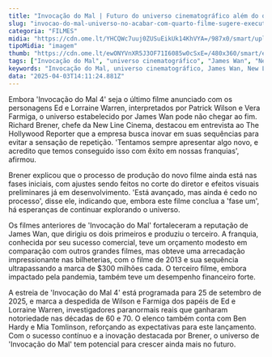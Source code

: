 ```yaml
---
title: "Invocação do Mal | Futuro do universo cinematográfico além do quarto filme é promissor, afirma executivo"
slug: "invocao-do-mal-universo-no-acabar-com-quarto-filme-sugere-executivo"
categoria: "FILMES"
midia: "https://cdn.ome.lt/YHCQWc7uuj0ZUSuEikUk14KhVYA=/987x0/smart/uploads/conteudo/fotos/OMELETE_CAPA_-_2025-04-03T102937.356.png"
tipoMidia: "imagem"
thumb: "https://cdn.ome.lt/ewONYVnXR5J3OF71I6085w0cSxE=/480x360/smart/extras/conteudos/omelete_THUMB_-_2025-04-03T102918.602.png"
tags: ["Invocação do Mal", "universo cinematográfico", "James Wan", "New Line Cinema", "filmes de terror", "sequências de filmes", "bilheteria", "investigadores paranormais"]
keywords: "Invocação do Mal, universo cinematográfico, James Wan, New Line Cinema, filmes de terror, sequências de filmes, bilheteria, investigadores paranormais"
data: "2025-04-03T14:11:24.881Z"
---
```


Embora 'Invocação do Mal 4' seja o último filme anunciado com os personagens Ed e Lorraine Warren, interpretados por Patrick Wilson e Vera Farmiga, o universo estabelecido por James Wan pode não chegar ao fim. Richard Brener, chefe da New Line Cinema, destacou em entrevista ao The Hollywood Reporter que a empresa busca inovar em suas sequências para evitar a sensação de repetição. 'Tentamos sempre apresentar algo novo, e acredito que temos conseguido isso com êxito em nossas franquias', afirmou.

Brener explicou que o processo de produção do novo filme ainda está nas fases iniciais, com ajustes sendo feitos no corte do diretor e efeitos visuais preliminares já em desenvolvimento. 'Está avançado, mas ainda é cedo no processo', disse ele, indicando que, embora este filme conclua a 'fase um', há esperanças de continuar explorando o universo.

Os filmes anteriores de 'Invocação do Mal' fortaleceram a reputação de James Wan, que dirigiu os dois primeiros e produziu o terceiro. A franquia, conhecida por seu sucesso comercial, teve um orçamento modesto em comparação com outros grandes filmes, mas obteve uma arrecadação impressionante nas bilheterias, com o filme de 2013 e sua sequência ultrapassando a marca de $300 milhões cada. O terceiro filme, embora impactado pela pandemia, também teve um desempenho financeiro forte.

A estreia de 'Invocação do Mal 4' está programada para 25 de setembro de 2025, e marca a despedida de Wilson e Farmiga dos papéis de Ed e Lorraine Warren, investigadores paranormais reais que ganharam notoriedade nas décadas de 60 e 70. O elenco também conta com Ben Hardy e Mia Tomlinson, reforçando as expectativas para este lançamento. Com o sucesso contínuo e a inovação destacada por Brener, o universo de 'Invocação do Mal' tem potencial para crescer ainda mais no futuro.